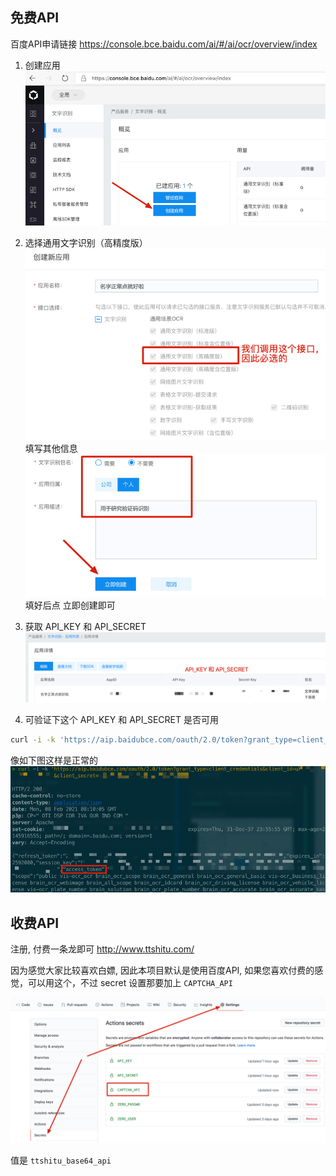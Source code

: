 ## 免费API
百度API申请链接 https://console.bce.baidu.com/ai/#/ai/ocr/overview/index

1. 创建应用
![img.png](./doc/baidu_step_1.png)

2. 选择通用文字识别（高精度版）
![img_1.png](./doc/baidu_step_2.png)
填写其他信息
![img_2.png](./doc/baidu_step_3.png)
填好后点 立即创建即可


3. 获取 API_KEY 和 API_SECRET
![img_3.png](./doc/baidu_step_4.png)

4. 可验证下这个 API_KEY 和 API_SECRET 是否可用
```bash
curl -i -k 'https://aip.baidubce.com/oauth/2.0/token?grant_type=client_credentials&client_id=【百度云应用的AK】&client_secret=【百度云应用的SK】'
```

像如下图这样是正常的
![img_4.png](./doc/baidu_step_5.png)

## 收费API

注册, 付费一条龙即可
http://www.ttshitu.com/

因为感觉大家比较喜欢白嫖, 因此本项目默认是使用百度API, 如果您喜欢付费的感觉，可以用这个，不过 secret 设置那要加上 `CAPTCHA_API`

![img.png](./doc/ttshitu_step_1.png)

值是 `ttshitu_base64_api`